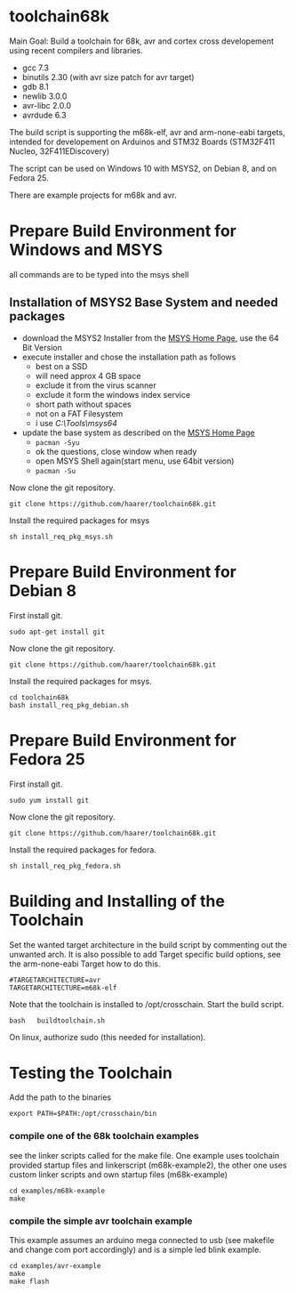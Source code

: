 # toolchain68k
Main Goal:
Build a toolchain for 68k, avr and cortex  cross developement using recent compilers and 
libraries.
 * gcc 7.3
 * binutils 2.30 (with avr size patch for avr target)
 * gdb 8.1
 * newlib 3.0.0
 * avr-libc 2.0.0
 * avrdude 6.3

The build script is supporting the m68k-elf, avr and arm-none-eabi targets, intended for developement 
on Arduinos and STM32 Boards (STM32F411 Nucleo, 32F411EDiscovery)

The script can be used on Windows 10 with MSYS2, on Debian 8, and on Fedora 25.

There are example projects for m68k and avr.


# Prepare Build Environment for Windows and MSYS
all commands are to be typed into the msys shell
## Installation of  MSYS2 Base System and needed packages
  * download the MSYS2 Installer from the [MSYS Home Page](http://www.msys2.org/), use the 64 Bit Version
  * execute installer and chose the installation path as follows
    * best on a SSD
    * will need approx 4 GB space
    * exclude it from the virus scanner
    * exclude it form the windows index service
    * short path without spaces
    * not on a FAT Filesystem
    * i use *C:\Tools\msys64*
  * update the base system as described on the [MSYS Home Page](http://www.msys2.org/)
    * ```pacman -Syu```
    * ok the questions, close window when ready
    * open MSYS Shell again(start menu, use 64bit version)
    * ```pacman -Su```

Now clone the git repository.
```
git clone https://github.com/haarer/toolchain68k.git
```
Install the required packages for msys
```
sh install_req_pkg_msys.sh
```

# Prepare Build Environment for Debian 8
First install git.
```
sudo apt-get install git
```
Now clone the git repository.
```
git clone https://github.com/haarer/toolchain68k.git
```
Install the required packages for msys.
```
cd toolchain68k
bash install_req_pkg_debian.sh
```

# Prepare Build Environment for Fedora 25
First install git.
```
sudo yum install git
```
Now clone the git repository.
```
git clone https://github.com/haarer/toolchain68k.git
```
Install the required packages for fedora.
```
sh install_req_pkg_fedora.sh
```

# Building and Installing of the Toolchain    
Set the wanted target architecture in the build script by commenting out the unwanted arch. It is also possible to add Target specific build options, see the arm-none-eabi Target how to do this.
```
#TARGETARCHITECTURE=avr
TARGETARCHITECTURE=m68k-elf
```
Note that the toolchain is installed to /opt/crosschain.
Start the build script.
```
bash   buildtoolchain.sh
```
On linux, authorize sudo (this needed for installation).

# Testing the Toolchain
Add the path to the binaries
```
export PATH=$PATH:/opt/crosschain/bin
```

### compile one of the 68k toolchain examples
see the linker scripts called for the make file.
One example uses toolchain provided startup files and linkerscript (m68k-example2), the other one uses custom linker scripts and own startup files (m68k-example)

```
cd examples/m68k-example
make 
```


### compile the simple avr toolchain example
This example assumes an arduino mega connected to usb (see makefile and change com port accordingly) and is a simple led blink example.
```
cd examples/avr-example
make 
make flash
```
